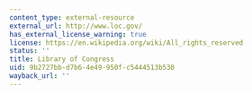 ```yaml
---
content_type: external-resource
external_url: http://www.loc.gov/
has_external_license_warning: true
license: https://en.wikipedia.org/wiki/All_rights_reserved
status: ''
title: Library of Congress
uid: 9b2727bb-d7b6-4e49-950f-c5444513b530
wayback_url: ''
---
```

